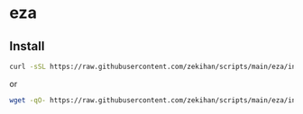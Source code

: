 # eza

## Install

```bash
curl -sSL https://raw.githubusercontent.com/zekihan/scripts/main/eza/install.sh | bash
```

or

```bash
wget -qO- https://raw.githubusercontent.com/zekihan/scripts/main/eza/install.sh | bash
```
